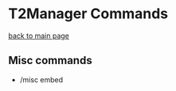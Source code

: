 # T2Manager Commands
[back to main page](./index.md)

## Misc commands
- /misc embed <title> <description> - sends an embed to the channel
- /misc say <message> - sends a message to the channel
- /misc invite - sends the bots invite link
- /misc membercount - sends the membercount of the server
- /misc servercount - displays how many severs the bot is in
- /misc suggestion <message> - sends us a suggestion
- /misc support - sends a link to the support server
- /misc website - sends the link to the t2manager website

## Info commands
- /info server - displays info about the server
- /info user <user> <info> - displays info about a user
- /info bot - displays info about the bot
- /help - shows a list of commands
- /uptime - displays the uptime of the bot
- /verify - verifys a user

## Economy commands
- /economy balance - shows your balance
- /economy withdraw <amount> - withdraws money from your bank
- /economy deposit <amount> - deposits money into your bank
- /economy daily - claims your daily amount of coins
- /economy give <user> <amount> - gives a user money
- /economy admin add <user> <amount> - adds money to a users balance
- /economy admin remove <user> <amount> - removes money from a users balance
- /economy admin reset <user> - resets a users balance

## Moderation commands

### Moderator
- /moderator kick <user> <reason> - kicks a user from the server
- /moderator warn <user> <reason> - warn a user
- /moderator warnings <user> - view a users warnings
- /moderator unwarn <user> <amount> <reason> - removes a warning from a user
- /moderator purge <amount> <reason> - deletes a certain amount of messages

### Admin
- /admin verify <user> - verifys a user
- /admin ban <user> <reason> - bans a user
- /admin unban <user> <reason> - unbans a user
- /admin arole <user> <role> - gives a user a role
- /admin rrole <user> <role> - removes a role from a user

## Giveaway commands
- /giveaway start <duration> <winners> <prize> <channel> - starts a giveaway
- /giveaway end <id> - ends a giveaway
- /giveaway delete <id> - deletes a giveaway
- /giveaway edit <id> <prize> <winners> - edits a giveaway
- /giveaway pause <id> - pause a giveaway
- /giveaway unpause <id> - unpauses a giveaway
- /giveaway reroll <id> - rerolls a giveaway

## Setup commands
- /setup transcript <channel> <type-of-transcript> - setup the ticket transcript
- /setup verify <role> - sets the verify role
- /setup giveaway <role> - sets the giveaway role

## Ticket commands
- /create - creates a ticket
- /close - closes a ticket
- /delete - deltes a ticket
- /open - opens a ticket
- /send-panel - sends the ticket panel
- /transcript - sends the transcript to the transcript channel

## Dev commands
- /dev servers - shows what severs the bot is in
- /dev tsw - !
